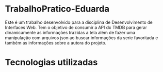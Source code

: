 # TrabalhoPratico-Eduarda

Este é um trabalho desenvolvido para a disciplina de Desenvolvimento de Interfaces Web. Tem o objetivo de consumir a API do TMDB para gerar dinamicamente as informações trazidas a tela além de fazer uma manipulação com arquivos json ao buscar informações da serie favoritada e também as informações sobre a autora do projeto.

# Tecnologias utilizadas
